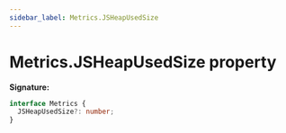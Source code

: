 ```yaml
---
sidebar_label: Metrics.JSHeapUsedSize
---
```


# Metrics.JSHeapUsedSize property

**Signature:**

```typescript
interface Metrics {
  JSHeapUsedSize?: number;
}
```
